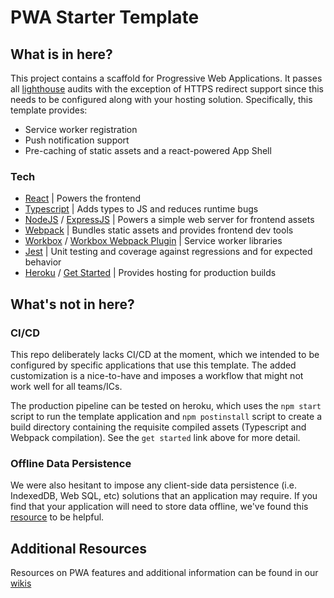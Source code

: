 # PWA Starter Template

## What is in here?

This project contains a scaffold for Progressive Web Applications. It passes all [lighthouse](https://developers.google.com/web/tools/lighthouse/) audits with the exception of HTTPS redirect support since this needs to be configured along with your hosting solution. Specifically, this template provides:

- Service worker registration
- Push notification support
- Pre-caching of static assets and a react-powered App Shell

### Tech

  - [React](https://reactjs.org/) | Powers the frontend
  - [Typescript](https://www.typescriptlang.org/) | Adds types to JS and reduces runtime bugs
  - [NodeJS](https://nodejs.org/en/) / [ExpressJS](http://expressjs.com/) | Powers a simple web server for frontend assets
  - [Webpack](https://webpack.js.org/) | Bundles static assets and provides frontend dev tools
  - [Workbox](https://developers.google.com/web/tools/workbox/) / [Workbox Webpack Plugin](https://developers.google.com/web/tools/workbox/guides/codelabs/webpack) | Service worker libraries
  - [Jest](https://jestjs.io/) | Unit testing and coverage against regressions and for expected behavior
  - [Heroku](https://www.heroku.com/) / [Get Started](https://devcenter.heroku.com/start) | Provides hosting for production builds

## What's not in here?

### CI/CD

This repo deliberately lacks CI/CD at the moment, which we intended to be configured by
specific applications that use this template. The added customization is a nice-to-have
and imposes a workflow that might not work well for all teams/ICs.

The production pipeline can be tested on heroku, which uses the `npm start` script to run the template application and `npm postinstall` script to create a build directory containing the requisite compiled assets (Typescript and Webpack compilation). See the `get started` link above for more detail.

### Offline Data Persistence

We were also hesitant to impose any client-side data persistence (i.e. IndexedDB, Web SQL, etc)
solutions that an application may require. If you find that your application will need to 
store data offline, we've found this [resource](https://developers.google.com/web/fundamentals/instant-and-offline/web-storage/offline-for-pwa) to be helpful.

## Additional Resources

Resources on PWA features and additional information can be found in our [wikis](https://github.com/focuslocus/react-node-typescript-template/wiki)
